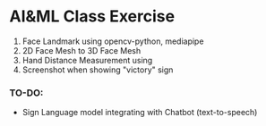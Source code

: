 # AI&ML Class Exercise

1. Face Landmark using opencv-python, mediapipe
2. 2D Face Mesh to 3D Face Mesh
3. Hand Distance Measurement using
4. Screenshot when showing "victory" sign

### TO-DO:  
* Sign Language model integrating with Chatbot (text-to-speech)
